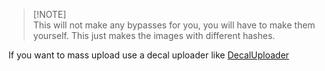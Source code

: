 

> [!NOTE]\
> This will not make any bypasses for you, you will have to make them yourself. This just makes the images with different hashes.

If you want to mass upload use a decal uploader like [DecalUploader](https://github.com/Roblox-Thot/DecalUploader)
